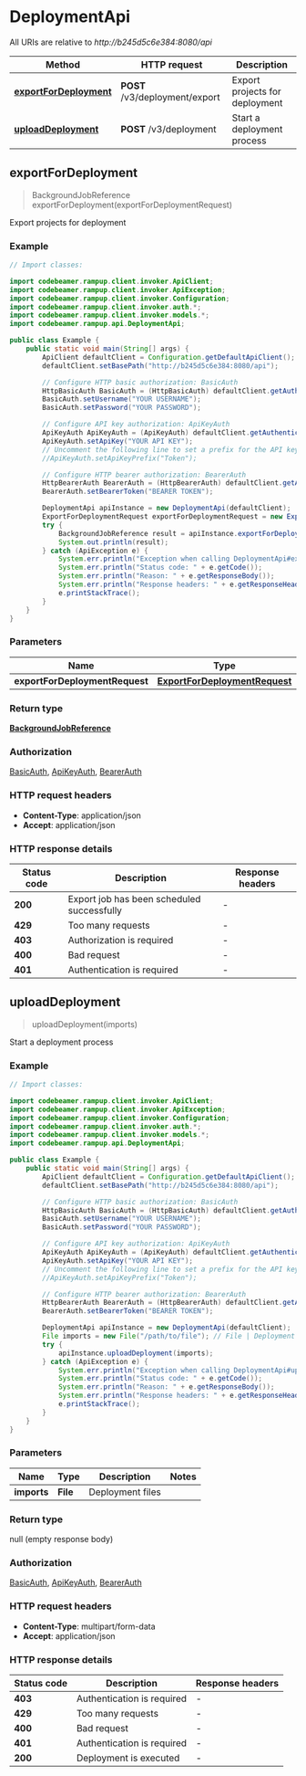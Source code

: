 # DeploymentApi

All URIs are relative to *http://b245d5c6e384:8080/api*

| Method | HTTP request | Description |
|------------- | ------------- | -------------|
| [**exportForDeployment**](DeploymentApi.md#exportForDeployment) | **POST** /v3/deployment/export | Export projects for deployment |
| [**uploadDeployment**](DeploymentApi.md#uploadDeployment) | **POST** /v3/deployment | Start a deployment process |



## exportForDeployment

> BackgroundJobReference exportForDeployment(exportForDeploymentRequest)

Export projects for deployment

### Example

```java
// Import classes:

import codebeamer.rampup.client.invoker.ApiClient;
import codebeamer.rampup.client.invoker.ApiException;
import codebeamer.rampup.client.invoker.Configuration;
import codebeamer.rampup.client.invoker.auth.*;
import codebeamer.rampup.client.invoker.models.*;
import codebeamer.rampup.api.DeploymentApi;

public class Example {
    public static void main(String[] args) {
        ApiClient defaultClient = Configuration.getDefaultApiClient();
        defaultClient.setBasePath("http://b245d5c6e384:8080/api");

        // Configure HTTP basic authorization: BasicAuth
        HttpBasicAuth BasicAuth = (HttpBasicAuth) defaultClient.getAuthentication("BasicAuth");
        BasicAuth.setUsername("YOUR USERNAME");
        BasicAuth.setPassword("YOUR PASSWORD");

        // Configure API key authorization: ApiKeyAuth
        ApiKeyAuth ApiKeyAuth = (ApiKeyAuth) defaultClient.getAuthentication("ApiKeyAuth");
        ApiKeyAuth.setApiKey("YOUR API KEY");
        // Uncomment the following line to set a prefix for the API key, e.g. "Token" (defaults to null)
        //ApiKeyAuth.setApiKeyPrefix("Token");

        // Configure HTTP bearer authorization: BearerAuth
        HttpBearerAuth BearerAuth = (HttpBearerAuth) defaultClient.getAuthentication("BearerAuth");
        BearerAuth.setBearerToken("BEARER TOKEN");

        DeploymentApi apiInstance = new DeploymentApi(defaultClient);
        ExportForDeploymentRequest exportForDeploymentRequest = new ExportForDeploymentRequest(); // ExportForDeploymentRequest | 
        try {
            BackgroundJobReference result = apiInstance.exportForDeployment(exportForDeploymentRequest);
            System.out.println(result);
        } catch (ApiException e) {
            System.err.println("Exception when calling DeploymentApi#exportForDeployment");
            System.err.println("Status code: " + e.getCode());
            System.err.println("Reason: " + e.getResponseBody());
            System.err.println("Response headers: " + e.getResponseHeaders());
            e.printStackTrace();
        }
    }
}
```

### Parameters


| Name | Type | Description  | Notes |
|------------- | ------------- | ------------- | -------------|
| **exportForDeploymentRequest** | [**ExportForDeploymentRequest**](ExportForDeploymentRequest.md)|  | [optional] |

### Return type

[**BackgroundJobReference**](BackgroundJobReference.md)

### Authorization

[BasicAuth](../README.md#BasicAuth), [ApiKeyAuth](../README.md#ApiKeyAuth), [BearerAuth](../README.md#BearerAuth)

### HTTP request headers

- **Content-Type**: application/json
- **Accept**: application/json


### HTTP response details
| Status code | Description | Response headers |
|-------------|-------------|------------------|
| **200** | Export job has been scheduled successfully |  -  |
| **429** | Too many requests |  -  |
| **403** | Authorization is required |  -  |
| **400** | Bad request |  -  |
| **401** | Authentication is required |  -  |


## uploadDeployment

> uploadDeployment(imports)

Start a deployment process

### Example

```java
// Import classes:

import codebeamer.rampup.client.invoker.ApiClient;
import codebeamer.rampup.client.invoker.ApiException;
import codebeamer.rampup.client.invoker.Configuration;
import codebeamer.rampup.client.invoker.auth.*;
import codebeamer.rampup.client.invoker.models.*;
import codebeamer.rampup.api.DeploymentApi;

public class Example {
    public static void main(String[] args) {
        ApiClient defaultClient = Configuration.getDefaultApiClient();
        defaultClient.setBasePath("http://b245d5c6e384:8080/api");

        // Configure HTTP basic authorization: BasicAuth
        HttpBasicAuth BasicAuth = (HttpBasicAuth) defaultClient.getAuthentication("BasicAuth");
        BasicAuth.setUsername("YOUR USERNAME");
        BasicAuth.setPassword("YOUR PASSWORD");

        // Configure API key authorization: ApiKeyAuth
        ApiKeyAuth ApiKeyAuth = (ApiKeyAuth) defaultClient.getAuthentication("ApiKeyAuth");
        ApiKeyAuth.setApiKey("YOUR API KEY");
        // Uncomment the following line to set a prefix for the API key, e.g. "Token" (defaults to null)
        //ApiKeyAuth.setApiKeyPrefix("Token");

        // Configure HTTP bearer authorization: BearerAuth
        HttpBearerAuth BearerAuth = (HttpBearerAuth) defaultClient.getAuthentication("BearerAuth");
        BearerAuth.setBearerToken("BEARER TOKEN");

        DeploymentApi apiInstance = new DeploymentApi(defaultClient);
        File imports = new File("/path/to/file"); // File | Deployment files
        try {
            apiInstance.uploadDeployment(imports);
        } catch (ApiException e) {
            System.err.println("Exception when calling DeploymentApi#uploadDeployment");
            System.err.println("Status code: " + e.getCode());
            System.err.println("Reason: " + e.getResponseBody());
            System.err.println("Response headers: " + e.getResponseHeaders());
            e.printStackTrace();
        }
    }
}
```

### Parameters


| Name | Type | Description  | Notes |
|------------- | ------------- | ------------- | -------------|
| **imports** | **File**| Deployment files | |

### Return type

null (empty response body)

### Authorization

[BasicAuth](../README.md#BasicAuth), [ApiKeyAuth](../README.md#ApiKeyAuth), [BearerAuth](../README.md#BearerAuth)

### HTTP request headers

- **Content-Type**: multipart/form-data
- **Accept**: application/json


### HTTP response details
| Status code | Description | Response headers |
|-------------|-------------|------------------|
| **403** | Authentication is required |  -  |
| **429** | Too many requests |  -  |
| **400** | Bad request |  -  |
| **401** | Authentication is required |  -  |
| **200** | Deployment is executed |  -  |

